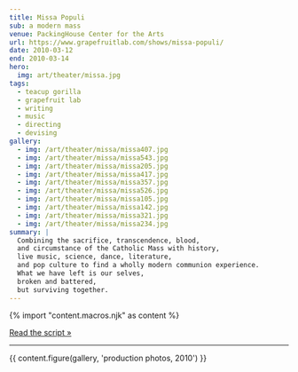 ```yaml
---
title: Missa Populi
sub: a modern mass
venue: PackingHouse Center for the Arts
url: https://www.grapefruitlab.com/shows/missa-populi/
date: 2010-03-12
end: 2010-03-14
hero:
  img: art/theater/missa.jpg
tags:
  - teacup gorilla
  - grapefruit lab
  - writing
  - music
  - directing
  - devising
gallery:
  - img: /art/theater/missa/missa407.jpg
  - img: /art/theater/missa/missa543.jpg
  - img: /art/theater/missa/missa205.jpg
  - img: /art/theater/missa/missa417.jpg
  - img: /art/theater/missa/missa357.jpg
  - img: /art/theater/missa/missa526.jpg
  - img: /art/theater/missa/missa105.jpg
  - img: /art/theater/missa/missa142.jpg
  - img: /art/theater/missa/missa321.jpg
  - img: /art/theater/missa/missa234.jpg
summary: |
  Combining the sacrifice, transcendence, blood,
  and circumstance of the Catholic Mass with history,
  live music, science, dance, literature,
  and pop culture to find a wholly modern communion experience.
  What we have left is our selves,
  broken and battered,
  but surviving together.
---
```

{% import "content.macros.njk" as content %}

[Read the script »](script/)

------

{{ content.figure(gallery, 'production photos, 2010') }}
